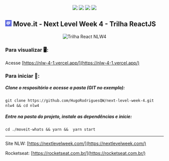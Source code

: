 <p align="center">
<img src="https://img.shields.io/github/languages/count/hugorodriguesqw/next-level-week-4">
<img src="https://img.shields.io/github/languages/top/hugorodriguesqw/next-level-week-4">
<img src="https://img.shields.io/github/repo-size/HugoRodriguesQW/next-level-week-4">
<img src="https://img.shields.io/github/last-commit/HugoRodriguesQW/next-level-week-4?color=brown">
</p>

## <span><img src="https://github.com/HugoRodriguesQW/next-level-week-4/blob/main/moveit-whats/public/favicon.png" width="20px"></span> Move.it - Next Level Week 4 - Trilha ReactJS 
<p align="center">
  <img align="center" title="Trilha React" alt="Trilha React NLW4" src="https://i.ibb.co/Z2ttktt/2021-03-02-212819-1366x768-scrot.png" width="48%">
 </p>
  
  
 ### Para visualizar 🖥️:
 Acesse [https://nlw-4-1.vercel.app/](https://nlw-4-1.vercel.app/)
 ### Para iniciar 🚀:
 ##### Clone o respositório e acesse a pasta (GIT no exemplo):
 ```shell 
 git clone https://github.com/HugoRodriguesQW/next-level-week-4.git nlw4 && cd nlw4
 ```
 ##### Entre na pasta do projeto, instale as dependências e inicie:
 ```shell 
 cd ./moveit-whats && yarn &&  yarn start
 ```

---

Site NLW: [https://nextlevelweek.com/](https://nextlevelweek.com/)

Rocketseat: [https://rocketseat.com.br/](https://rocketseat.com.br/)
